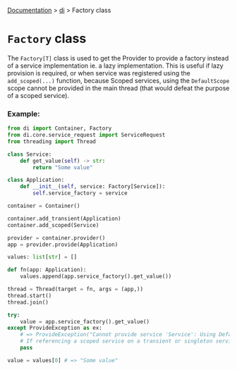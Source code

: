 [Documentation](/docs/documentation.md) > [di](/docs/di/di.md) > Factory class

# `Factory` class

The `Factory[T]` class is used to get the Provider to provide a factory instead of a service implementation ie. a lazy implementation. This is useful if lazy provision is required, or when service was registered using the `add_scoped(...)` function, because Scoped services, using the `DefaultScope` scope cannot be provided in the main thread (that would defeat the purpose of a scoped service).

### Example:
```python
from di import Container, Factory
from di.core.service_request import ServiceRequest
from threading import Thread

class Service:
    def get_value(self) -> str:
        return "Some value"

class Application:
    def __init__(self, service: Factory[Service]):
        self.service_factory = service

container = Container()

container.add_transient(Application)
container.add_scoped(Service)

provider = container.provider()
app = provider.provide(Application)

values: list[str] = []

def fn(app: Application):
    values.append(app.service_factory().get_value())

thread = Thread(target = fn, args = (app,))
thread.start()
thread.join()

try:
    value = app.service_factory().get_value()
except ProvideException as ex:
    # => ProvideException("Cannot provide service 'Service': Using DefaultScope on main thread is not permitted.
    # If referencing a scoped service on a transient or singleton service, consider using the Factory[Service] method")
    pass

value = values[0] # => "Some value"
```